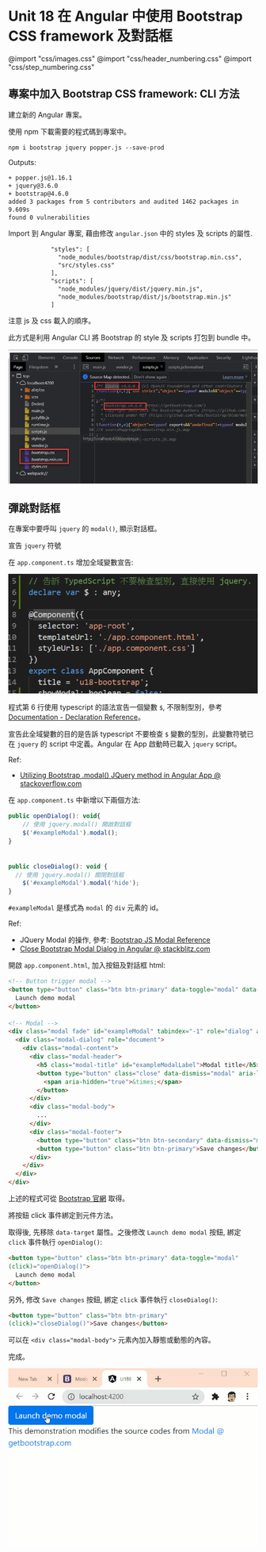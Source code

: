 # Unit 18 在 Angular 中使用 Bootstrap CSS framework 及對話框


@import "css/images.css"
@import "css/header_numbering.css"
@import "css/step_numbering.css"

## 專案中加入 Bootstrap CSS framework: CLI 方法

<span class="step"></span> 建立新的 Angular 專案。

<span class="step"></span> 使用 npm 下載需要的程式碼到專案中。

```
npm i bootstrap jquery popper.js --save-prod
```

Outputs:
```
+ popper.js@1.16.1
+ jquery@3.6.0
+ bootstrap@4.6.0
added 3 packages from 5 contributors and audited 1462 packages in 9.609s
found 0 vulnerabilities
```

<span class="step"></span> Import 到 Angular 專案, 藉由修改 `angular.json` 中的 styles 及 scripts 的屬性.

```
            "styles": [
              "node_modules/bootstrap/dist/css/bootstrap.min.css",
              "src/styles.css"
            ],
            "scripts": [
              "node_modules/jquery/dist/jquery.min.js",
              "node_modules/bootstrap/dist/js/bootstrap.min.js"
            ]
```
注意 js 及 css 載入的順序。

此方式是利用 Angular CLI 將 Bootstrap 的 style 及 scripts 打包到 bundle 中。


![](img/u18-i01.png)


## 彈跳對話框

在專案中要呼叫 `jquery` 的 `modal()`, 顯示對話框。

<span class="step"></span> 宣告 `jquery` 符號

在 `app.component.ts` 增加全域變數宣告:

![](img/u18-i02.png)

程式第 6 行使用 typescript 的語法宣告一個變數 `$`, 不限制型別，參考 [Documentation - Declaration Reference](https://www.typescriptlang.org/docs/handbook/declaration-files/by-example.html#global-variables)。


宣告此全域變數的目的是告訴 typescript 不要檢查 `$` 變數的型別，此變數符號已在 `jquery` 的 script 中定義。Angular 在 App 啟動時已載入 `jquery` script。

Ref:
- [Utilizing Bootstrap .modal() JQuery method in Angular App @ stackoverflow.com](https://stackoverflow.com/a/56814914/7820390)

<span class="step"></span> 在 `app.component.ts` 中新增以下兩個方法:

```js
public openDialog(): void{
    // 使用 jquery.modal() 開啟對話框
    $('#exampleModal').modal();
}


public closeDialog(): void {
  // 使用 jquery.modal() 關閉對話框
    $('#exampleModal').modal('hide');
}
```

`#exampleModal` 是樣式為 `modal` 的 `div` 元素的 id。

Ref: 
- JQuery Modal 的操作, 參考: [Bootstrap JS Modal Reference](https://www.w3schools.com/bootstrap/bootstrap_ref_js_modal.asp)
- [Close Bootstrap Modal Dialog in Angular @ stackblitz.com](https://stackblitz.com/edit/angular-model-bootstrap-close?file=src%2Fapp%2Fapp.component.ts)


<span class="step"></span> 開啟 `app.component.html`, 加入按鈕及對話框 html:

```html
<!-- Button trigger modal -->
<button type="button" class="btn btn-primary" data-toggle="modal" data-target="#exampleModal">
  Launch demo modal
</button>

<!-- Modal -->
<div class="modal fade" id="exampleModal" tabindex="-1" role="dialog" aria-labelledby="exampleModalLabel" aria-hidden="true">
  <div class="modal-dialog" role="document">
    <div class="modal-content">
      <div class="modal-header">
        <h5 class="modal-title" id="exampleModalLabel">Modal title</h5>
        <button type="button" class="close" data-dismiss="modal" aria-label="Close">
          <span aria-hidden="true">&times;</span>
        </button>
      </div>
      <div class="modal-body">
        ...
      </div>
      <div class="modal-footer">
        <button type="button" class="btn btn-secondary" data-dismiss="modal">Close</button>
        <button type="button" class="btn btn-primary">Save changes</button>
      </div>
    </div>
  </div>
</div>

```

上述的程式可從 [Bootstrap 官網](https://getbootstrap.com/docs/4.0/components/modal/#live-demo) 取得。

<span class="step"></span> 將按鈕 click 事件綁定到元件方法。

取得後, 先移除 `data-target` 屬性。之後修改 `Launch demo modal` 按鈕, 綁定 `click` 事件執行 `openDialog()`:

```html
<button type="button" class="btn btn-primary" data-toggle="modal" 
(click)="openDialog()">
  Launch demo modal
</button>
```

另外, 修改 `Save changes` 按鈕, 綁定 `click` 事件執行 `closeDialog()`:

```html
<button type="button" class="btn btn-primary" 
(click)="closeDialog()">Save changes</button>
```

可以在 `<div class="modal-body">` 元素內加入靜態或動態的內容。

<span class="step"></span> 完成。

![](img/u18-i03.gif)